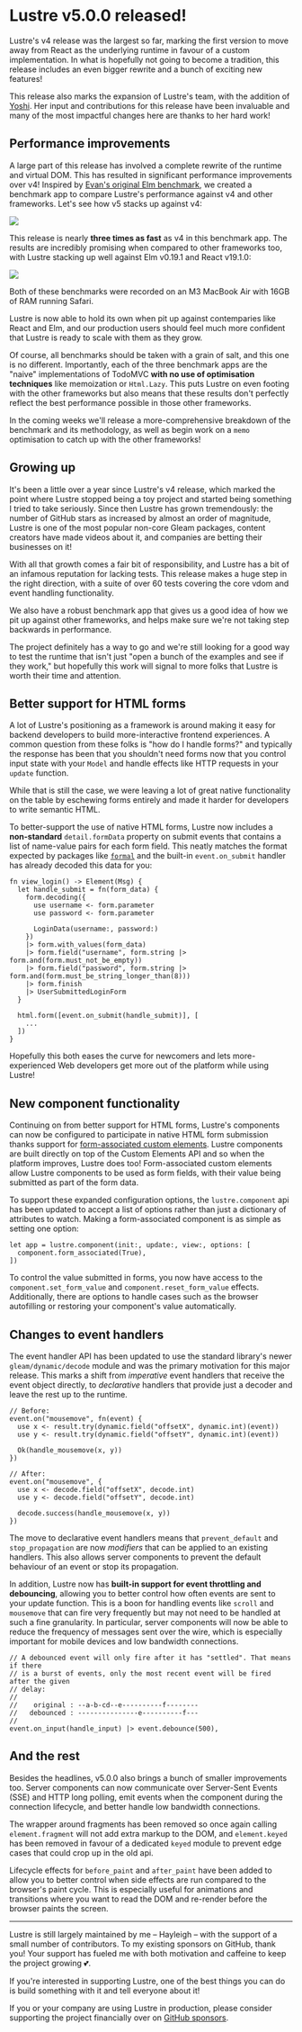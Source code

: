 # Lustre v5.0.0 released!

Lustre's v4 release was the largest so far, marking the first version to move away
from React as the underlying runtime in favour of a custom implementation. In what
is hopefully not going to become a tradition, this release includes an even bigger
rewrite and a bunch of exciting new features!

This release also marks the expansion of Lustre's team, with the addition of
[Yoshi](https://bsky.app/profile/joshi.monster). Her input and contributions for
this release have been invaluable and many of the most impactful changes here are
thanks to her hard work!

## Performance improvements

A large part of this release has involved a complete rewrite of the runtime and
virtual DOM. This has resulted in significant performance improvements over v4!
Inspired by [Evan's original Elm benchmark](https://github.com/evancz/react-angular-ember-elm-performance-comparison),
we created a benchmark app to compare Lustre's performance against v4 and other
frameworks. Let's see how v5 stacks up against v4:

![](https://github.com/lustre-labs/lustre/blob/main/pages/announcements/2025-04-19-v4-v5.png?raw=true)

This release is nearly **three times as fast** as v4 in this benchmark app. The
results are incredibly promising when compared to other frameworks too, with Lustre
stacking up well against Elm v0.19.1 and React v19.1.0:

![](https://github.com/lustre-labs/lustre/blob/main/pages/announcements/2025-04-19-elm-lustre-react.png?raw=true)

Both of these benchmarks were recorded on an M3 MacBook Air with 16GB of RAM
running Safari.

Lustre is now able to hold its own when pit up against contemparies like React
and Elm, and our production users should feel much more confident that Lustre is
ready to scale with them as they grow.

Of course, all benchmarks should be taken with a grain of salt, and this one is
no different. Importantly, each of the three benchmark apps are the "naive"
implementations of TodoMVC **with no use of optimisation techniques** like
memoization or `Html.Lazy`. This puts Lustre on even footing with the other
frameworks but also means that these results don't perfectly reflect the best
performance possible in those other frameworks.

In the coming weeks we'll release a more-comprehensive breakdown of the benchmark
and its methodology, as well as begin work on a `memo` optimisation to catch up
with the other frameworks!

## Growing up

It's been a little over a year since Lustre's v4 release, which marked the point
where Lustre stopped being a toy project and started being something I tried to
take seriously. Since then Lustre has grown tremendously: the number of GitHub
stars as increased by almost an order of magnitude, Lustre is one of the most
popular non-core Gleam packages, content creators have made videos about it, and
companies are betting their businesses on it!

With all that growth comes a fair bit of responsibility, and Lustre has a bit of
an infamous reputation for lacking tests. This release makes a huge step in the
right direction, with a suite of over 60 tests covering the core vdom and event
handling functionality.

We also have a robust benchmark app that gives us a good idea of how we pit up
against other frameworks, and helps make sure we're not taking step backwards in
performance.

The project definitely has a way to go and we're still looking for a good way to
test the runtime that isn't just "open a bunch of the examples and see if they
work," but hopefully this work will signal to more folks that Lustre is worth
their time and attention.

## Better support for HTML forms

A lot of Lustre's positioning as a framework is around making it easy for backend
developers to build more-interactive frontend experiences. A common question from
these folks is "how do I handle forms?" and typically the response has been that
you shouldn't need forms now that you control input state with your `Model` and
handle effects like HTTP requests in your `update` function.

While that is still the case, we were leaving a lot of great native functionality
on the table by eschewing forms entirely and made it harder for developers to
write semantic HTML.

To better-support the use of native HTML forms, Lustre now includes a **non-standard**
`detail.formData` property on submit events that contains a list of name-value
pairs for each form field. This neatly matches the format expected by packages
like [`formal`](https://hexdocs.pm/formal/) and the built-in `event.on_submit`
handler has already decoded this data for you:

```gleam
fn view_login() -> Element(Msg) {
  let handle_submit = fn(form_data) {
    form.decoding({
      use username <- form.parameter
      use password <- form.parameter

      LoginData(username:, password:)
    })
    |> form.with_values(form_data)
    |> form.field("username", form.string |> form.and(form.must_not_be_empty))
    |> form.field("password", form.string |> form.and(form.must_be_string_longer_than(8)))
    |> form.finish
    |> UserSubmittedLoginForm
  }

  html.form([event.on_submit(handle_submit)], [
    ...
  ])
}
```

Hopefully this both eases the curve for newcomers and lets more-experienced Web
developers get more out of the platform while using Lustre!

## New component functionality

Continuing on from better support for HTML forms, Lustre's components can now be
configured to participate in native HTML form submission thanks support for
[form-associated custom elements](https://web.dev/articles/more-capable-form-controls#form-associated_custom_elements).
Lustre components are built directly on top of the Custom Elements API and so when
the platform improves, Lustre does too! Form-associated custom elements allow
Lustre components to be used as form fields, with their value being submitted as
part of the form data.

To support these expanded configuration options, the `lustre.component` api has
been updated to accept a list of options rather than just a dictionary of attributes
to watch. Making a form-associated component is as simple as setting one option:

```gleam
let app = lustre.component(init:, update:, view:, options: [
  component.form_associated(True),
])
```

To control the value submitted in forms, you now have access to the
`component.set_form_value` and `component.reset_form_value` effects. Additionally,
there are options to handle cases such as the browser autofilling or restoring
your component's value automatically.

## Changes to event handlers

The event handler API has been updated to use the standard library's newer
`gleam/dynamic/decode` module and was the primary motivation for this major
release. This marks a shift from _imperative_ event handlers that receive the
event object directly, to _declarative_ handlers that provide just a decoder and
leave the rest up to the runtime.

```gleam
// Before:
event.on("mousemove", fn(event) {
  use x <- result.try(dynamic.field("offsetX", dynamic.int)(event))
  use y <- result.try(dynamic.field("offsetY", dynamic.int)(event))

  Ok(handle_mousemove(x, y))
})

// After:
event.on("mousemove", {
  use x <- decode.field("offsetX", decode.int)
  use y <- decode.field("offsetY", decode.int)

  decode.success(handle_mousemove(x, y))
})
```

The move to declarative event handlers means that `prevent_default` and `stop_propagation`
are now _modifiers_ that can be applied to an existing handlers. This also allows
server components to prevent the default behaviour of an event or stop its propagation.

In addition, Lustre now has **built-in support for event throttling and debouncing**,
allowing you to better control how often events are sent to your update function.
This is a boon for handling events like `scroll` and `mousemove` that can fire
very frequently but may not need to be handled at such a fine granularity. In
particular, server components will now be able to reduce the frequency of messages
sent over the wire, which is especially important for mobile devices and low bandwidth
connections.

```gleam
// A debounced event will only fire after it has "settled". That means if there
// is a burst of events, only the most recent event will be fired after the given
// delay:
//
//    original : --a-b-cd--e----------f--------
//   debounced : ---------------e----------f---
//
event.on_input(handle_input) |> event.debounce(500),
```

## And the rest

Besides the headlines, v5.0.0 also brings a bunch of smaller improvements too.
Server components can now communicate over Server-Sent Events (SSE) and HTTP
long polling, emit events when the component during the connection lifecycle, and
better handle low bandwidth connections.

The wrapper around fragments has been removed so once again calling `element.fragment`
will not add extra markup to the DOM, and `element.keyed` has been removed in
favour of a dedicated `keyed` module to prevent edge cases that could crop up in
the old api.

Lifecycle effects for `before_paint` and `after_paint` have been added to allow
you to better control when side effects are run compared to the browser's paint
cycle. This is especially useful for animations and transitions where you want to
read the DOM and re-render before the browser paints the screen.

---

Lustre is still largely maintained by me – Hayleigh – with the support of a small
number of contributors. To my existing sponsors on GitHub, thank you! Your support
has fueled me with both motivation and caffeine to keep the project growing 💕.

If you're interested in supporting Lustre, one of the best things you can do is
build something with it and tell everyone about it!

If you or your company are using Lustre in production, please consider supporting
the project financially over on [GitHub sponsors](https://github.com/sponsors/hayleigh-dot-dev).
